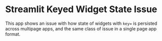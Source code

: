 # Streamlit Keyed Widget State Issue

This app shows an issue with how state of widgets with `key=` is persisted across multipage apps,
and the same class of issue in a single page app format.
